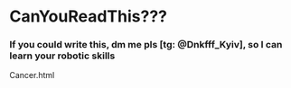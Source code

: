# CanYouReadThis???
### If you could write this, dm me pls [tg: @Dnkfff_Kyiv], so I can learn your robotic skills

Cancer.html
